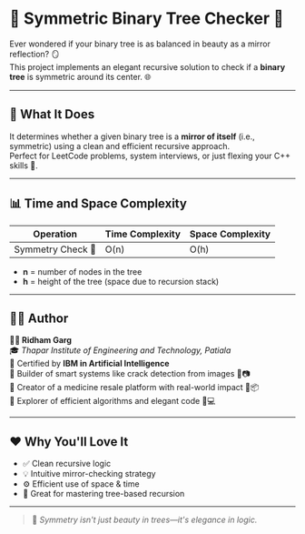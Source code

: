 # 🌲 Symmetric Binary Tree Checker 🌲

Ever wondered if your binary tree is as balanced in beauty as a mirror reflection? 🪞  
This project implements an elegant recursive solution to check if a **binary tree** is symmetric around its center. 🌐

---

## 🚀 What It Does

It determines whether a given binary tree is a **mirror of itself** (i.e., symmetric) using a clean and efficient recursive approach.  
Perfect for LeetCode problems, system interviews, or just flexing your C++ skills 💪.

---

## 📊 Time and Space Complexity

| Operation         | Time Complexity | Space Complexity |
|------------------|------------------|------------------|
| Symmetry Check 🧩 | O(n)             | O(h)             |

- **n** = number of nodes in the tree  
- **h** = height of the tree (space due to recursion stack)

---

## 🧑‍💻 Author

**👨‍🎓 Ridham Garg**  
🎓 *Thapar Institute of Engineering and Technology, Patiala*  
🔹 Certified by **IBM in Artificial Intelligence**  
🔹 Builder of smart systems like crack detection from images 🧱📷  
🔹 Creator of a medicine resale platform with real-world impact 💊📦  
🔹 Explorer of efficient algorithms and elegant code 🧠💻

---

## ❤️ Why You'll Love It

- ✅ Clean recursive logic  
- 💡 Intuitive mirror-checking strategy  
- ⚙️ Efficient use of space & time  
- 🧠 Great for mastering tree-based recursion  

---

> 🧠 _Symmetry isn't just beauty in trees—it's elegance in logic._
